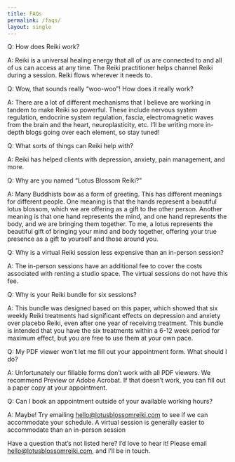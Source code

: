 ```yaml
---
title: FAQs
permalink: /faqs/
layout: single
---
```


Q: How does Reiki work?

A: Reiki is a universal healing energy that all of us are connected to and all of us can access at any time. The Reiki practitioner helps channel Reiki during a session. Reiki flows wherever it needs to. 

Q: Wow, that sounds really “woo-woo”! How does it really work?

A: There are a lot of different mechanisms that I believe are working in tandem to make Reiki so powerful. These include nervous system regulation, endocrine system regulation, fascia, electromagnetic waves from the brain and the heart, neuroplasticity, etc. I’ll be writing more in-depth blogs going over each element, so stay tuned!

Q: What sorts of things can Reiki help with?

A: Reiki has helped clients with depression, anxiety, pain management, and more.

Q: Why are you named “Lotus Blossom Reiki?”

A: Many Buddhists bow as a form of greeting. This has different meanings for different people. One meaning is that the hands represent a beautiful lotus blossom, which we are offering as a gift to the other person. Another meaning is that one hand represents the mind, and one hand represents the body, and we are bringing them together. To me, a lotus represents the beautiful gift of bringing your mind and body together, offering your true presence as a gift to yourself and those around you. 

Q: Why is a virtual Reiki session less expensive than an in-person session?

A: The in-person sessions have an additional fee to cover the costs associated with renting a studio space. The virtual sessions do not have this fee.

Q: Why is your Reiki bundle for six sessions?

A: This bundle was designed based on this paper, which showed that six weekly Reiki treatments had significant effects on depression and anxiety over placebo Reiki, even after one year of receiving treatment. This bundle is intended that you have the six treatments within a 6-12 week period for maximum effect, but you are free to use them at your own pace.

Q: My PDF viewer won’t let me fill out your appointment form. What should I do?

A: Unfortunately our fillable forms don’t work with all PDF viewers. We recommend Preview or Adobe Acrobat. If that doesn’t work, you can fill out a paper copy at your appointment.

Q: Can I book an appointment outside of your available working hours?

A: Maybe! Try emailing [hello@lotusblossomreiki.com](mailto:hello@lotusblossomreiki.com) to see if we can accommodate your schedule. A virtual session is generally easier to accommodate than an in-person session


Have a question that’s not listed here? I’d love to hear it! Please email [hello@lotusblossomreiki.com](mailto:hello@lotusblossomreiki.com), and I’ll be in touch. 
